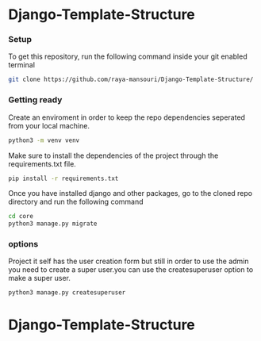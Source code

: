 # Django-Template-Structure



### Setup
To get this repository, run the following command inside your git enabled terminal
```bash
git clone https://github.com/raya-mansouri/Django-Template-Structure/
```

### Getting ready
Create an enviroment in order to keep the repo dependencies seperated from your local machine.
```bash
python3 -m venv venv
```

Make sure to install the dependencies of the project through the requirements.txt file.
```bash
pip install -r requirements.txt
```

Once you have installed django and other packages, go to the cloned repo directory and run the following command

```bash
cd core
python3 manage.py migrate
```
### options
Project it self has the user creation form but still in order to use the admin you need to create a super user.you can use the createsuperuser option to make a super user.
```bash
python3 manage.py createsuperuser
```
# Django-Template-Structure
